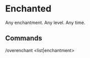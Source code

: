 # Enchanted
Any enchantment. Any level. Any time.

## Commands
 /overenchant <list|enchantment> <level>
